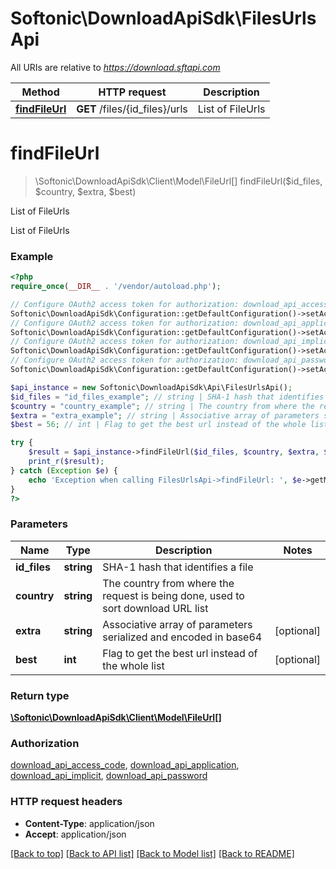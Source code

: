 # Softonic\DownloadApiSdk\FilesUrlsApi

All URIs are relative to *https://download.sftapi.com*

Method | HTTP request | Description
------------- | ------------- | -------------
[**findFileUrl**](FilesUrlsApi.md#findFileUrl) | **GET** /files/{id_files}/urls | List of FileUrls


# **findFileUrl**
> \Softonic\DownloadApiSdk\Client\Model\FileUrl[] findFileUrl($id_files, $country, $extra, $best)

List of FileUrls

List of FileUrls

### Example
```php
<?php
require_once(__DIR__ . '/vendor/autoload.php');

// Configure OAuth2 access token for authorization: download_api_access_code
Softonic\DownloadApiSdk\Configuration::getDefaultConfiguration()->setAccessToken('YOUR_ACCESS_TOKEN');
// Configure OAuth2 access token for authorization: download_api_application
Softonic\DownloadApiSdk\Configuration::getDefaultConfiguration()->setAccessToken('YOUR_ACCESS_TOKEN');
// Configure OAuth2 access token for authorization: download_api_implicit
Softonic\DownloadApiSdk\Configuration::getDefaultConfiguration()->setAccessToken('YOUR_ACCESS_TOKEN');
// Configure OAuth2 access token for authorization: download_api_password
Softonic\DownloadApiSdk\Configuration::getDefaultConfiguration()->setAccessToken('YOUR_ACCESS_TOKEN');

$api_instance = new Softonic\DownloadApiSdk\Api\FilesUrlsApi();
$id_files = "id_files_example"; // string | SHA-1 hash that identifies a file
$country = "country_example"; // string | The country from where the request is being done, used to sort download URL list
$extra = "extra_example"; // string | Associative array of parameters serialized and encoded in base64
$best = 56; // int | Flag to get the best url instead of the whole list

try {
    $result = $api_instance->findFileUrl($id_files, $country, $extra, $best);
    print_r($result);
} catch (Exception $e) {
    echo 'Exception when calling FilesUrlsApi->findFileUrl: ', $e->getMessage(), PHP_EOL;
}
?>
```

### Parameters

Name | Type | Description  | Notes
------------- | ------------- | ------------- | -------------
 **id_files** | **string**| SHA-1 hash that identifies a file |
 **country** | **string**| The country from where the request is being done, used to sort download URL list |
 **extra** | **string**| Associative array of parameters serialized and encoded in base64 | [optional]
 **best** | **int**| Flag to get the best url instead of the whole list | [optional]

### Return type

[**\Softonic\DownloadApiSdk\Client\Model\FileUrl[]**](../Model/FileUrl.md)

### Authorization

[download_api_access_code](../../README.md#download_api_access_code), [download_api_application](../../README.md#download_api_application), [download_api_implicit](../../README.md#download_api_implicit), [download_api_password](../../README.md#download_api_password)

### HTTP request headers

 - **Content-Type**: application/json
 - **Accept**: application/json

[[Back to top]](#) [[Back to API list]](../../README.md#documentation-for-api-endpoints) [[Back to Model list]](../../README.md#documentation-for-models) [[Back to README]](../../README.md)

